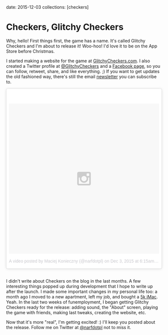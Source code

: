 date: 2015-12-03
collections: [checkers]

Checkers, Glitchy Checkers
==========================

Why, hello!  First things first, the game has a name.  It's called
Glitchy Checkers and I'm about to release it! Woo-hoo!  I'd love it to
be on the App Store before Christmas.

I started making a website for the game at
[GlitchyCheckers.com](/checkers).  I also created a
Twitter profile at [@GlitchyCheckers](https://twitter.com/GlitchyCheckers)
and a [Facebook page](https://www.facebook.com/GlitchyCheckers), so you
can follow, retweet, share, and like everything. ;)  If you want to get
updates the old fashioned way, there's still the email
[newsletter](/newsletter) you can subscribe to.

<blockquote class="instagram-media" data-instgrm-version="6" style=" background:#FFF; border:0; border-radius:3px; box-shadow:0 0 1px 0 rgba(0,0,0,0.5),0 1px 10px 0 rgba(0,0,0,0.15); margin: 1px; max-width:658px; padding:0; width:99.375%; width:-webkit-calc(100% - 2px); width:calc(100% - 2px);"><div style="padding:8px;"> <div style=" background:#F8F8F8; line-height:0; margin-top:40px; padding:50.0% 0; text-align:center; width:100%;"> <div style=" background:url(data:image/png;base64,iVBORw0KGgoAAAANSUhEUgAAACwAAAAsCAMAAAApWqozAAAAGFBMVEUiIiI9PT0eHh4gIB4hIBkcHBwcHBwcHBydr+JQAAAACHRSTlMABA4YHyQsM5jtaMwAAADfSURBVDjL7ZVBEgMhCAQBAf//42xcNbpAqakcM0ftUmFAAIBE81IqBJdS3lS6zs3bIpB9WED3YYXFPmHRfT8sgyrCP1x8uEUxLMzNWElFOYCV6mHWWwMzdPEKHlhLw7NWJqkHc4uIZphavDzA2JPzUDsBZziNae2S6owH8xPmX8G7zzgKEOPUoYHvGz1TBCxMkd3kwNVbU0gKHkx+iZILf77IofhrY1nYFnB/lQPb79drWOyJVa/DAvg9B/rLB4cC+Nqgdz/TvBbBnr6GBReqn/nRmDgaQEej7WhonozjF+Y2I/fZou/qAAAAAElFTkSuQmCC); display:block; height:44px; margin:0 auto -44px; position:relative; top:-22px; width:44px;"></div></div><p style=" color:#c9c8cd; font-family:Arial,sans-serif; font-size:14px; line-height:17px; margin-bottom:0; margin-top:8px; overflow:hidden; padding:8px 0 7px; text-align:center; text-overflow:ellipsis; white-space:nowrap;"><a href="https://www.instagram.com/p/-1Sn-dl8R4/" style=" color:#c9c8cd; font-family:Arial,sans-serif; font-size:14px; font-style:normal; font-weight:normal; line-height:17px; text-decoration:none;" target="_blank">A video posted by Maciej Konieczny (@narfdotpl)</a> on <time style=" font-family:Arial,sans-serif; font-size:14px; line-height:17px;" datetime="2015-12-03T14:15:57+00:00">Dec 3, 2015 at 6:15am PST</time></p></div></blockquote>
<script async defer src="//platform.instagram.com/en_US/embeds.js"></script>
<br/>

I didn't write about Checkers on the blog in the last months.  A few
interesting things popped up during development that I hope to write up
after the launch.  I made some important changes in my personal life too:
a month ago I moved to a new apartment, left my job, and bought a [5k
iMac](/posts/5k-imac).  Yeah.  In the last two weeks of funemployment,
I began getting Glitchy Checkers ready for the release: adding sound, the
"About" screen, playing the game with friends, making last tweaks, creating
the website, etc.

Now that it's more "real", I'm getting excited! :)  I'll keep you posted
about the release.  Follow me on Twitter at [@narfdotpl](https://twitter.com/narfdotpl) not to miss it.
